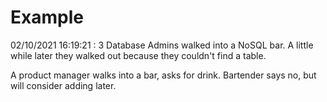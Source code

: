 # Example

<!-- replace-with-date starts -->
02/10/2021 16:19:21 : 3 Database Admins walked into a NoSQL bar. A little while later they walked out because they couldn't find a table.
<!-- replace-with-date ends -->

<!-- replace-with-joke starts -->
A product manager walks into a bar, asks for drink. Bartender says no, but will consider adding later.
<!-- replace-with-joke ends -->
